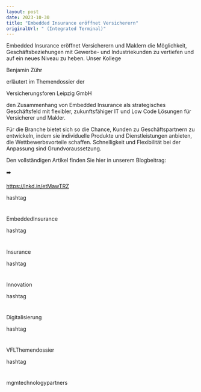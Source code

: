 ```yaml
---
layout: post
date: 2023-10-30
title: "Embedded Insurance eröffnet Versicherern"
originalUrl: " (Integrated Terminal)"
---
```


Embedded Insurance eröffnet Versicherern und Maklern die Möglichkeit, Geschäftsbeziehungen mit Gewerbe- und Industriekunden zu vertiefen und auf ein neues Niveau zu heben. Unser Kollege

Benjamin Zühr

erläutert im Themendossier der

Versicherungsforen Leipzig GmbH

den Zusammenhang von Embedded Insurance als strategisches Geschäftsfeld mit flexibler, zukunftsfähiger IT und Low Code Lösungen für Versicherer und Makler.

Für die Branche bietet sich so die Chance, Kunden zu Geschäftspartnern zu entwickeln, indem sie individuelle Produkte und Dienstleistungen anbieten, die Wettbewerbsvorteile schaffen. Schnelligkeit und Flexibilität bei der Anpassung sind Grundvoraussetzung.

Den vollständigen Artikel finden Sie hier in unserem Blogbeitrag:

➡️

https://lnkd.in/etMawTRZ

hashtag

#

EmbeddedInsurance

hashtag

#

Insurance

hashtag

#

Innovation

hashtag

#

Digitalisierung

hashtag

#

VFLThemendossier

hashtag

#

mgmtechnologypartners